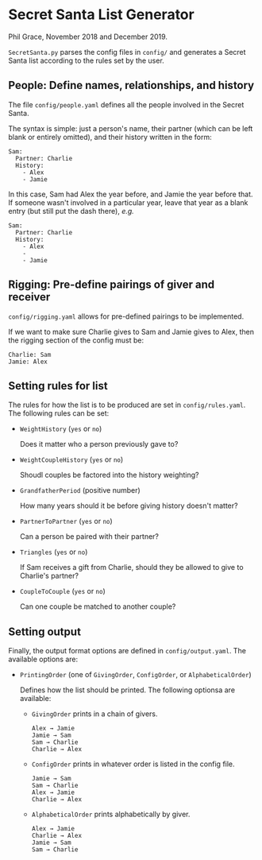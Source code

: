 Secret Santa List Generator
===========================
Phil Grace, November 2018 and December 2019.

`SecretSanta.py` parses the config files in `config/` and generates a Secret
Santa list according to the rules set by the user.

People: Define names, relationships, and history
------------------------------------------------
The file `config/people.yaml` defines all the people involved in the Secret
Santa.

The syntax is simple: just a person's name, their partner (which can be left
blank or entirely omitted), and their history written in the form:
```
Sam:
  Partner: Charlie
  History:
    - Alex
    - Jamie
```
In this case, Sam had Alex the year before, and Jamie the year before that. If
someone wasn't involved in a particular year, leave that year as a blank entry
(but still put the dash there), _e.g._
```
Sam:
  Partner: Charlie
  History:
    - Alex
    -
    - Jamie
```

Rigging: Pre-define pairings of giver and receiver
--------------------------------------------------
`config/rigging.yaml` allows for pre-defined pairings to be implemented.

If we want to make sure Charlie gives to Sam and Jamie gives to Alex, then the rigging section of the config must be:
```
Charlie: Sam
Jamie: Alex
```

Setting rules for list
----------------------
The rules for how the list is to be produced are set in `config/rules.yaml`. The
following rules can be set:

* `WeightHistory` (`yes` or `no`)

  Does it matter who a person previously gave to?

* `WeightCoupleHistory` (`yes` or `no`)

  Shoudl couples be factored into the history weighting?

* `GrandfatherPeriod` (positive number)

  How many years should it be before giving history doesn't matter?

* `PartnerToPartner` (`yes` or `no`)

  Can a person be paired with their partner?

* `Triangles` (`yes` or `no`)

  If Sam receives a gift from Charlie, should they be allowed to give to
  Charlie's partner?

* `CoupleToCouple` (`yes` or `no`)

  Can one couple be matched to another couple?

Setting output
--------------
Finally, the output format options are defined in `config/output.yaml`. The
available options are:

* `PrintingOrder` (one of `GivingOrder`, `ConfigOrder`, or `AlphabeticalOrder`)

  Defines how the list should be printed. The following optionsa are available:

  * `GivingOrder` prints in a chain of givers.
    ```
    Alex → Jamie
    Jamie → Sam
    Sam → Charlie
    Charlie → Alex
    ```
  * `ConfigOrder` prints in whatever order is listed in the config file.
    ```
    Jamie → Sam
    Sam → Charlie
    Alex → Jamie
    Charlie → Alex
    ```
  * `AlphabeticalOrder` prints alphabetically by giver.
    ```
    Alex → Jamie
    Charlie → Alex
    Jamie → Sam
    Sam → Charlie
    ```
